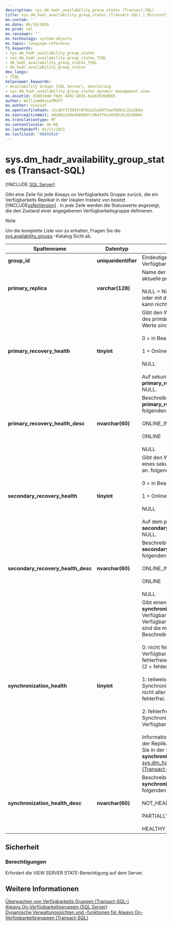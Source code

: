 ```yaml
---
description: sys.dm_hadr_availability_group_states (Transact-SQL)
title: sys.dm_hadr_availability_group_states (Transact-SQL) | Microsoft-Dokumentation
ms.custom: ''
ms.date: 06/10/2016
ms.prod: sql
ms.reviewer: ''
ms.technology: system-objects
ms.topic: language-reference
f1_keywords:
- sys.dm_hadr_availability_group_states
- sys.dm_hadr_availability_group_states_TSQL
- dm_hadr_availability_group_states_TSQL
- dm_hadr_availability_group_states
dev_langs:
- TSQL
helpviewer_keywords:
- Availability Groups [SQL Server], monitoring
- sys.dm_hadr_availability_group_states dynamic management view
ms.assetid: d18019dd-f8dc-4492-b035-b1a639369b65
author: WilliamDAssafMSFT
ms.author: wiassaf
ms.openlocfilehash: c5cdbf3f295fc8781e25a6df3ae78d63c22a3b6a
ms.sourcegitcommit: a9e982e30e458866fcd64374e3458516182d604c
ms.translationtype: MT
ms.contentlocale: de-DE
ms.lasthandoff: 01/11/2021
ms.locfileid: "98092816"
---
```

# <a name="sysdm_hadr_availability_group_states-transact-sql"></a>sys.dm_hadr_availability_group_states (Transact-SQL)
[!INCLUDE [SQL Server](../../includes/applies-to-version/sqlserver.md)]

  Gibt eine Zeile für jede Always on Verfügbarkeits Gruppe zurück, die ein Verfügbarkeits Replikat in der lokalen Instanz von besitzt [!INCLUDE[ssNoVersion](../../includes/ssnoversion-md.md)] . In jede Zeile werden die Statuswerte angezeigt, die den Zustand einer angegebenen Verfügbarkeitsgruppe definieren.  
  
> [!NOTE]  
>  Um die komplette Liste von zu erhalten, Fragen Sie die [sys.availability_groups](../../relational-databases/system-catalog-views/sys-availability-groups-transact-sql.md) -Katalog Sicht ab.  
  
|Spaltenname|Datentyp|BESCHREIBUNG|  
|-----------------|---------------|-----------------|  
|**group_id**|**uniqueidentifier**|Eindeutiger Bezeichner der Verfügbarkeitsgruppe.|  
|**primary_replica**|**varchar(128)**|Name der Serverinstanz, die das aktuelle primäre Replikat hostet.<br /><br /> NULL = Nicht das primäre Replikat, oder mit dem WSFC-Failovercluster kann nicht kommuniziert werden.|  
|**primary_recovery_health**|**tinyint**|Gibt den Wiederherstellungszustand des primären Replikats an. Folgende Werte sind möglich:<br /><br /> 0 = in Bearbeitung<br /><br /> 1 = Online<br /><br /> NULL<br /><br /> Auf sekundären Replikaten ist die **primary_recovery_health** Spalte NULL.|  
|**primary_recovery_health_desc**|**nvarchar(60)**|Beschreibung der **primary_replica_health**, eine der folgenden:<br /><br /> ONLINE_IN_PROGRESS<br /><br /> ONLINE<br /><br /> NULL|  
|**secondary_recovery_health**|**tinyint**|Gibt den Wiederherstellungs Zustand eines sekundären Replikat Replikats an. folgende:<br /><br /> 0 = in Bearbeitung<br /><br /> 1 = Online<br /><br /> NULL<br /><br /> Auf dem primären Replikat ist die **secondary_recovery_health** Spalte NULL.|  
|**secondary_recovery_health_desc**|**nvarchar(60)**|Beschreibung der **secondary_recovery_health**, eine der folgenden:<br /><br /> ONLINE_IN_PROGRESS<br /><br /> ONLINE<br /><br /> NULL|  
|**synchronization_health**|**tinyint**|Gibt einen Rollup des **synchronization_health** aller Verfügbarkeits Replikate in der Verfügbarkeits Gruppe wieder. Unten sind die möglichen Werte und ihre Beschreibungen aufgeführt.<br /><br /> 0: nicht fehlerfrei. Keines der Verfügbarkeits Replikate hat einen fehlerfreien **synchronization_health** (2 = fehlerfrei).<br /><br /> 1: teilweise fehlerfrei. Der Synchronisierungsstatus einiger, aber nicht aller Verfügbarkeitsreplikate ist fehlerfrei.<br /><br /> 2: fehlerfrei. Der Synchronisierungsstatus jedes Verfügbarkeitsreplikats ist fehlerfrei.<br /><br /> Informationen zum Integritäts Status der Replikat Synchronisierung finden Sie in der Spalte **synchronization_health** in [sys.dm_hadr_availability_replica_states &#40;Transact-SQL-&#41;](../../relational-databases/system-dynamic-management-views/sys-dm-hadr-availability-replica-states-transact-sql.md).|  
|**synchronization_health_desc**|**nvarchar(60)**|Beschreibung der **synchronization_health**, eine der folgenden:<br /><br /> NOT_HEALTHY<br /><br /> PARTIALLY_HEALTHY<br /><br /> HEALTHY|  
  
## <a name="security"></a>Sicherheit  
  
### <a name="permissions"></a>Berechtigungen  
 Erfordert die VIEW SERVER STATE-Berechtigung auf dem Server.  
  
## <a name="see-also"></a>Weitere Informationen  
 [Überwachen von Verfügbarkeits Gruppen &#40;Transact-SQL-&#41;](../../database-engine/availability-groups/windows/monitor-availability-groups-transact-sql.md)   
 [Always On-Verfügbarkeitsgruppen &#40;SQL Server&#41;](../../database-engine/availability-groups/windows/always-on-availability-groups-sql-server.md)   
 [Dynamische Verwaltungssichten und -funktionen für Always On-Verfügbarkeitsgruppen (Transact-SQL)](../../relational-databases/system-dynamic-management-views/always-on-availability-groups-dynamic-management-views-functions.md)  
  
  

